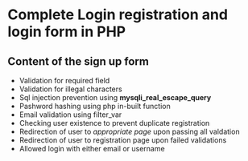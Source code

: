 # Complete Login registration and login form in PHP
## Content of the sign up form
+ Validation for required field
+ Validation for illegal characters
+ Sql injection prevention using **mysqli_real_escape_query**
+ Pashword hashing using php in-built function
+ Email validation using filter_var
+ Checking user existence to prevent duplicate registration
+ Redirection of user to _appropriate page_ upon passing all valdation
+ Redirection of user to registration page upon failed validations
+ Allowed login with either email or username
